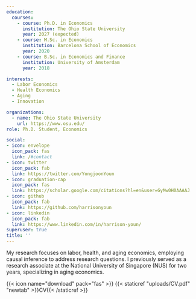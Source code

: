 ```yaml
---
education:
  courses:
    - course: Ph.D. in Economics
      institution: The Ohio State University
      year: 2027 (expected)
    - course: M.Sc. in Economics
      institution: Barcelona School of Economics
      year: 2020
    - course: B.Sc. in Economics and Finance
      institution: University of Amsterdam
      year: 2018

interests:
  - Labor Economics
  - Health Economics
  - Aging
  - Innovation

organizations:
  - name: The Ohio State University
    url: https://www.osu.edu/
role: Ph.D. Student, Economics

social:
- icon: envelope
  icon_pack: fas
  link: /#contact
- icon: twitter
  icon_pack: fab
  link: https://twitter.com/YongjoonYoun
- icon: graduation-cap
  icon_pack: fas
  link: https://scholar.google.com/citations?hl=en&user=GyMw0H0AAAAJ
- icon: github
  icon_pack: fab
  link: https://github.com/harrisonyoun
- icon: linkedin
  icon_pack: fab
  link: https://www.linkedin.com/in/harrison-youn/
superuser: true
title: ''
---
```

My research focuses on labor, health, and aging economics, employing causal inference to address research questions. I previously served as a research associate at the National University of Singapore (NUS) for two years, specializing in aging economics.


{{< icon name="download" pack="fas" >}} {{< staticref "uploads/CV.pdf" "newtab" >}}CV{{< /staticref >}}
